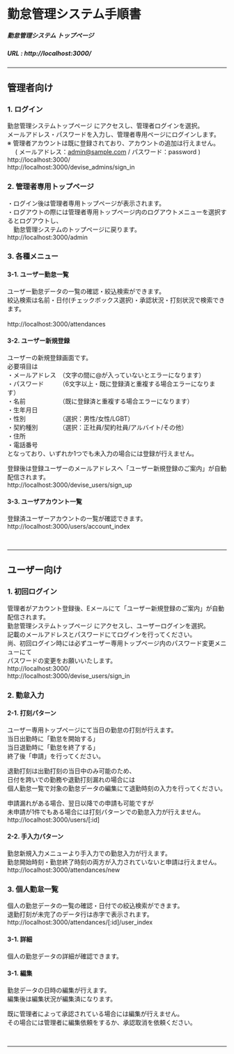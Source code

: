 # 勤怠管理システム手順書

##### 勤怠管理システム トップページ
##### URL : http://localhost:3000/

***
## 管理者向け

### 1. ログイン
勤怠管理システムトップページ にアクセスし、管理者ログインを選択。
<br>
メールアドレス・パスワードを入力し、管理者専用ページにログインします。
<br>
  ※ 管理者アカウントは既に登録されており、アカウントの追加は行えません。
  <br>
　 ( メールアドレス：admin@sample.com / パスワード：password )
<br>
http://localhost:3000/
<br>
http://localhost:3000/devise_admins/sign_in
<br>

### 2. 管理者専用トップページ
・ログイン後は管理者専用トップページが表示されます。
<br>
・ログアウトの際には管理者専用トップページ内のログアウトメニューを選択するとログアウトし、
<br>
　勤怠管理システムのトップページに戻ります。
<br>
http://localhost:3000/admin

### 3. 各種メニュー

#### 3-1. ユーザー勤怠一覧
ユーザー勤怠データの一覧の確認・絞込検索ができます。
<br>
絞込検索は名前・日付(チェックボックス選択)・承認状況・打刻状況で検索できます。<br>
<br>
http://localhost:3000/attendances

#### 3-2. ユーザー新規登録
ユーザーの新規登録画面です。
<br>
必要項目は
<br>
・メールアドレス　（文字の間に@が入っていないとエラーになります）
<br>
・パスワード　　　（6文字以上・既に登録済と重複する場合エラーになります）
<br>
・名前　　　　　　（既に登録済と重複する場合エラーになります）
<br>
・生年月日
<br>
・性別　　　　　　（選択：男性/女性/LGBT）
<br>
・契約種別　　　　（選択：正社員/契約社員/アルバイト/その他）
<br>
・住所
<br>
・電話番号
<br>
となっており、いずれか1つでも未入力の場合には登録が行えません。
<br>

登録後は登録ユーザーのメールアドレスへ「ユーザー新規登録のご案内」が自動配信されます。
<br>
http://localhost:3000/devise_users/sign_up

#### 3-3. ユーザアカウント一覧
登録済ユーザーアカウントの一覧が確認できます。
<br>
http://localhost:3000/users/account_index

<br>

***
## ユーザー向け

### 1. 初回ログイン
管理者がアカウント登録後、Eメールにて「ユーザー新規登録のご案内」が自動配信されます。
<br>
勤怠管理システムトップページ にアクセスし、ユーザーログインを選択。
<br>
記載のメールアドレスとパスワードにてログインを行ってください。
<br>
尚、初回ログイン時には必ずユーザー専用トップページ内のパスワード変更メニューにて
<br>
パスワードの変更をお願いいたします。
<br>
http://localhost:3000/
<br>
http://localhost:3000/devise_users/sign_in

### 2. 勤怠入力
#### 2-1. 打刻パターン
ユーザー専用トップページにて当日の勤怠の打刻が行えます。
<br>
当日出勤時に「勤怠を開始する」
<br>
当日退勤時に「勤怠を終了する」
<br>
終了後「申請」を行ってください。
<br>

退勤打刻は出勤打刻の当日中のみ可能のため、
<br>
日付を跨いでの勤務や退勤打刻漏れの場合には
<br>
個人勤怠一覧で対象の勤怠データの編集にて退勤時刻の入力を行ってください。
<br>

申請漏れがある場合、翌日以降での申請も可能ですが
<br>
未申請が1件でもある場合には打刻パターンでの勤怠入力が行えません。
<br>
http://localhost:3000/users/[:id]
<br>

#### 2-2. 手入力パターン
勤怠新規入力メニューより手入力での勤怠入力が行えます。
<br>
勤怠開始時刻・勤怠終了時刻の両方が入力されていないと申請は行えません。
<br>
http://localhost:3000/attendances/new

### 3. 個人勤怠一覧
個人の勤怠データの一覧の確認・日付での絞込検索ができます。
<br>
退勤打刻が未完了のデータ行は赤字で表示されます。
<br>
http://localhost:3000/attendances/[:id]/user_index

#### 3-1. 詳細 
個人の勤怠データの詳細が確認できます。

#### 3-1. 編集
勤怠データの日時の編集が行えます。
<br>
編集後は編集状況が編集済になります。
<br>

既に管理者によって承認されている場合には編集が行えません。
<br>
その場合には管理者に編集依頼をするか、承認取消を依頼ください。

<br>

***

